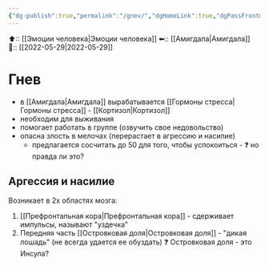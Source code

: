 ```yaml
---
{"dg-publish":true,"permalink":"/gnev/","dgHomeLink":true,"dgPassFrontmatter":false}
---
```



⬆:: [[Эмоции человека|Эмоции человека]]
⬅:: [[Амигдала|Амигдала]]
📅:: [[2022-05-29|2022-05-29]]

# Гнев
- в [[Амигдала|Амигдала]] вырабатывается [[Гормоны стресса|Гормоны стресса]] - [[Кортизол|Кортизол]]
- необходим для выживания
- помогает работать в группе (озвучить свое недовольство)
- опасна злость в мелочах (перерастает в агрессию и насилие)
	- предлагается сосчитать до 50 для того, чтобы успокоиться - ❓ но правда ли это?

## Аргессия и насилие
Возникает в 2х областях мозга:
1. [[Префронтальная кора|Префронтальная кора]] - сдерживает импульсы, называют "уздечка"
2. Передняя часть [[Островковая доля|Островковая доля]] - "дикая лошадь" (не всегда удается ее обуздать)
❓ Островковая доля - это Инсула?


